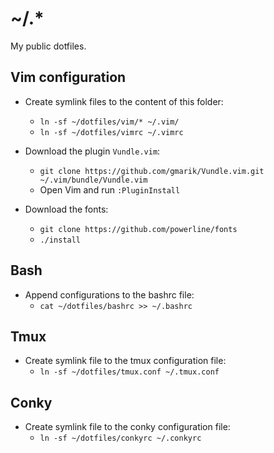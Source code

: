 
# ~/.*

My public dotfiles.

## Vim configuration

- Create symlink files to the content of this folder:
    + `ln -sf ~/dotfiles/vim/* ~/.vim/`
    + `ln -sf ~/dotfiles/vimrc ~/.vimrc`

- Download the plugin `Vundle.vim`:
    + `git clone https://github.com/gmarik/Vundle.vim.git ~/.vim/bundle/Vundle.vim`
    + Open Vim and run `:PluginInstall`

- Download the fonts:
    + `git clone https://github.com/powerline/fonts`
    + `./install`

## Bash

- Append configurations to the bashrc file:
    + `cat ~/dotfiles/bashrc >> ~/.bashrc`

## Tmux

- Create symlink file to the tmux configuration file:
    + `ln -sf ~/dotfiles/tmux.conf ~/.tmux.conf`

## Conky

- Create symlink file to the conky configuration file:
    + `ln -sf ~/dotfiles/conkyrc ~/.conkyrc`
